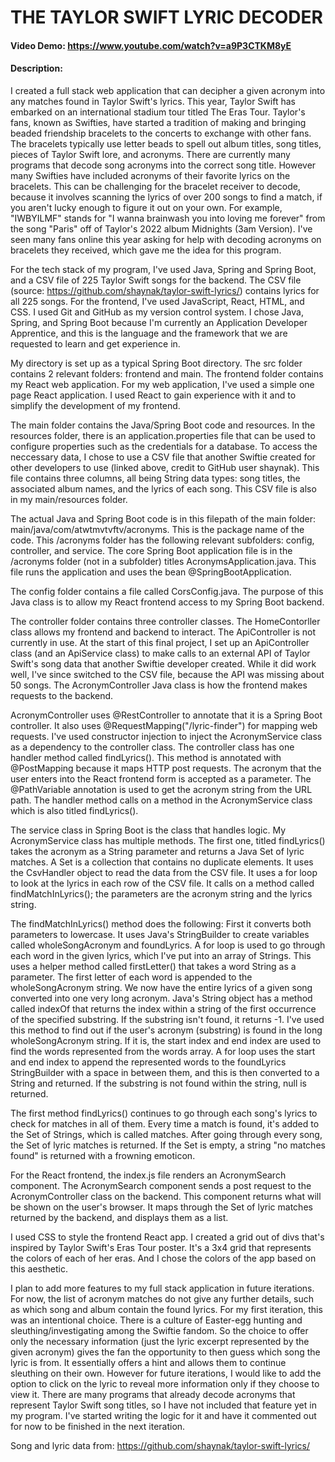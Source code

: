 # THE TAYLOR SWIFT LYRIC DECODER
#### Video Demo:  https://www.youtube.com/watch?v=a9P3CTKM8yE
#### Description:

I created a full stack web application that can decipher a given acronym into any matches found in Taylor Swift's lyrics. This year, Taylor Swift has embarked on an international stadium tour titled The Eras Tour. Taylor's fans, known as Swifties, have started a tradition of making and bringing beaded friendship bracelets to the concerts to exchange with other fans. The bracelets typically use letter beads to spell out album titles, song titles, pieces of Taylor Swift lore, and acronyms. There are currently many programs that decode song acronyms into the correct song title. However many Swifties have included acronyms of their favorite lyrics on the bracelets. This can be challenging for the bracelet receiver to decode, because it involves scanning the lyrics of over 200 songs to find a match, if you aren't lucky enough to figure it out on your own. For example, "IWBYILMF" stands for "I wanna brainwash you into loving me forever" from the song "Paris" off of Taylor's 2022 album Midnights (3am Version). I've seen many fans online this year asking for help with decoding acronyms on bracelets they received, which gave me the idea for this program.

For the tech stack of my program, I've used Java, Spring and Spring Boot, and a CSV file of 225 Taylor Swift songs for the backend. The CSV file (source: https://github.com/shaynak/taylor-swift-lyrics/) contains lyrics for all 225 songs. For the frontend, I've used JavaScript, React, HTML, and CSS. I used Git and GitHub as my version control system. I chose Java, Spring, and Spring Boot because I'm currently an Application Developer Apprentice, and this is the language and the framework that we are requested to learn and get experience in. 

My directory is set up as a typical Spring Boot directory. The src folder contains 2 relevant folders: frontend and main. The frontend folder contains my React web application. For my web application, I've used a simple one page React application. I used React to gain experience with it and to simplify the development of my frontend. 

The main folder contains the Java/Spring Boot code and resources. In the resources folder, there is an application.properties file that can be used to configure properties such as the credentials for a database. To access the neccessary data, I chose to use a CSV file that another Swiftie created for other developers to use (linked above, credit to GitHub user shaynak). This file contains three columns, all being String data types: song titles, the associated album names, and the lyrics of each song. This CSV file is also in my main/resources folder.

The actual Java and Spring Boot code is in this filepath of the main folder: main/java/com/atwtmvtvftv/acronyms. This is the package name of the code. This /acronyms folder has the following relevant subfolders: config, controller, and service. The core Spring Boot application file is in the /acronyms folder (not in a subfolder) titles AcronymsApplication.java. This file runs the application and uses the bean @SpringBootApplication.

The config folder contains a file called CorsConfig.java. The purpose of this Java class is to allow my React frontend access to my Spring Boot backend.

The controller folder contains three controller classes. The HomeContorller class allows my frontend and backend to interact. The ApiController is not currently in use. At the start of this final project, I set up an ApiController class (and an ApiService class) to make calls to an external API of Taylor Swift's song data that another Swiftie developer created. While it did work well, I've since switched to the CSV file, because the API was missing about 50 songs. The AcronymController Java class is how the frontend makes requests to the backend. 

AcronymController uses @RestController to annotate that it is a Spring Boot controller. It also uses @RequestMapping("/lyric-finder") for mapping web requests. I've used constructor injection to inject the AcronymService class as a dependency to the controller class. The controller class has one handler method called findLyrics(). This method is annotated with @PostMapping because it maps HTTP post requests. The acronym that the user enters into the React frontend form is accepted as a parameter. The @PathVariable annotation is used to get the acronym string from the URL path. The handler method calls on a method in the AcronymService class which is also titled findLyrics().

The service class in Spring Boot is the class that handles logic. My AcronymService class has multiple methods. The first one, titled findLyrics() takes the acronym as a String parameter and returns a Java Set of lyric matches. A Set is a collection that contains no duplicate elements. It uses the CsvHandler object to read the data from the CSV file. It uses a for loop to look at the lyrics in each row of the CSV file. It calls on a method called findMatchInLyrics(); the parameters are the acronym string and the lyrics string. 

The findMatchInLyrics() method does the following: First it converts both parameters to lowercase. It uses Java's StringBuilder to create variables called wholeSongAcronym and foundLyrics. A for loop is used to go through each word in the given lyrics, which I've put into an array of Strings. This uses a helper method called firstLetter() that takes a word String as a parameter. The first letter of each word is appended to the wholeSongAcronym string. We now have the entire lyrics of a given song converted into one very long acronym. Java's String object has a method called indexOf that returns the index within a string of the first occurrence of the specified substring. If the substring isn't found, it returns -1. I've used this method to find out if the user's acronym (substring) is found in the long wholeSongAcronym string. If it is, the start index and end index are used to find the words represented from the words array. A for loop uses the start and end index to append the represented words to the foundLyrics StringBuilder with a space in between them, and this is then converted to a String and returned. If the substring is not found within the string, null is returned. 

The first method findLyrics() continues to go through each song's lyrics to check for matches in all of them. Every time a match is found, it's added to the Set of Strings, which is called matches. After going through every song, the Set of lyric matches is returned. If the Set is empty, a string "no matches found" is returned with a frowning emoticon. 

For the React frontend, the index.js file renders an AcronymSearch component. The AcronymSearch component sends a post request to the AcronymController class on the backend. This component returns what will be shown on the user's browser. It maps through the Set of lyric matches returned by the backend, and displays them as a list. 

I used CSS to style the frontend React app. I created a grid out of divs that's inspired by Taylor Swift's Eras Tour poster. It's a 3x4 grid that represents the colors of each of her eras. And I chose the colors of the app based on this aesthetic. 

I plan to add more features to my full stack application in future iterations. For now, the list of acronym matches do not give any further details, such as which song and album contain the found lyrics. For my first iteration, this was an intentional choice. There is a culture of Easter-egg hunting and sleuthing/investigating among the Swiftie fandom. So the choice to offer only the necessary information (just the lyric excerpt represented by the given acronym) gives the fan the opportunity to then guess which song the lyric is from. It essentially offers a hint and allows them to continue sleuthing on their own. However for future iterations, I would like to add the option to click on the lyric to reveal more information only if they choose to view it. There are many programs that already decode acronyms that represent Taylor Swift song titles, so I have not included that feature yet in my program. I've started writing the logic for it and have it commented out for now to be finished in the next iteration.


Song and lyric data from: https://github.com/shaynak/taylor-swift-lyrics/
